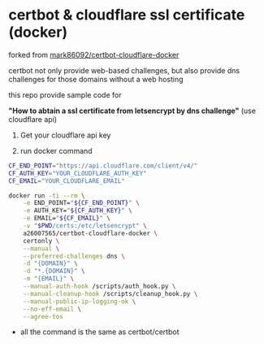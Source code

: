 certbot & cloudflare ssl certificate (docker)
=====================================

forked from [mark86092/certbot-cloudflare-docker](https://github.com/mark86092/certbot-cloudflare-docker)

certbot not only provide web-based challenges, but also provide dns challenges for those
domains without a web hosting

this repo provide sample code for

**"How to abtain a ssl certificate from letsencrypt by dns challenge"** (use cloudflare api)

1. Get your cloudflare api key

2. run docker command

```sh
CF_END_POINT="https://api.cloudflare.com/client/v4/"
CF_AUTH_KEY="YOUR_CLOUDFLARE_AUTH_KEY"
CF_EMAIL="YOUR_CLOUDFLARE_EMAIL"

docker run -ti --rm \
    -e END_POINT="${CF_END_POINT}" \
    -e AUTH_KEY="${CF_AUTH_KEY}" \
    -e EMAIL="${CF_EMAIL}" \
    -v "$PWD/certs:/etc/letsencrypt" \
    a26007565/certbot-cloudflare-docker \
    certonly \
    --manual \
    --preferred-challenges dns \
    -d "{DOMAIN}" \
    -d "*.{DOMAIN}" \
    -m "{EMAIL}" \
    --manual-auth-hook /scripts/auth_hook.py \
    --manual-cleanup-hook /scripts/cleanup_hook.py \
    --manual-public-ip-logging-ok \
    --no-eff-email \
    --agree-tos
```

* all the command is the same as certbot/certbot
